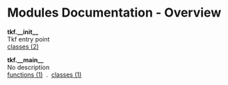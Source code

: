 # Modules Documentation - Overview

**tkf.\_\_init\_\_**
<br>
Tkf entry point
<br>
[classes (2)](https://github.com/pyrustic/tkf/blob/master/docs/modules/content/tkf.__init__/classes.md)

**tkf.\_\_main\_\_**
<br>
No description
<br>
[functions (1)](https://github.com/pyrustic/tkf/blob/master/docs/modules/content/tkf.__main__/functions.md) &nbsp;.&nbsp; [classes (1)](https://github.com/pyrustic/tkf/blob/master/docs/modules/content/tkf.__main__/classes.md)
